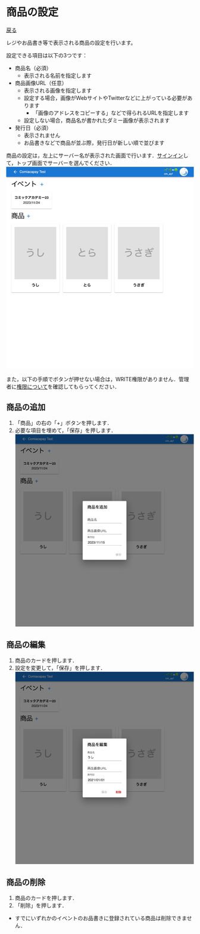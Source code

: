 # 商品の設定

[戻る](index.md)

レジやお品書き等で表示される商品の設定を行います。

設定できる項目は以下の3つです：
- 商品名（必須）
  - 表示される名前を指定します
- 商品画像URL（任意）
  - 表示される画像を指定します
  - 設定する場合，画像がWebサイトやTwitterなどに上がっている必要があります
    - 「画像のアドレスをコピーする」などで得られるURLを指定します
  - 設定しない場合，商品名が書かれたダミー画像が表示されます
- 発行日（必須）
  - 表示されません
  - お品書きなどで商品が並ぶ際，発行日が新しい順で並びます


商品の設定は，左上にサーバー名が表示された画面で行います．[サインイン](signin.md)して，トップ画面でサーバーを選んでください．
![](guild.jpg)

また，以下の手順でボタンが押せない場合は，WRITE権限がありません．管理者に[権限について](permissions.md)を確認してもらってください．

## 商品の追加

1.  「商品」の右の「+」ボタンを押します．
1.  必要な項目を埋めて，「保存」を押します．
    ![](create-item.jpg)

## 商品の編集

1.  商品のカードを押します．
1.  設定を変更して，「保存」を押します．
    ![](edit-item.jpg)

## 商品の削除

1.  商品のカードを押します．
1.  「削除」を押します．

- すでにいずれかのイベントのお品書きに登録されている商品は削除できません．
